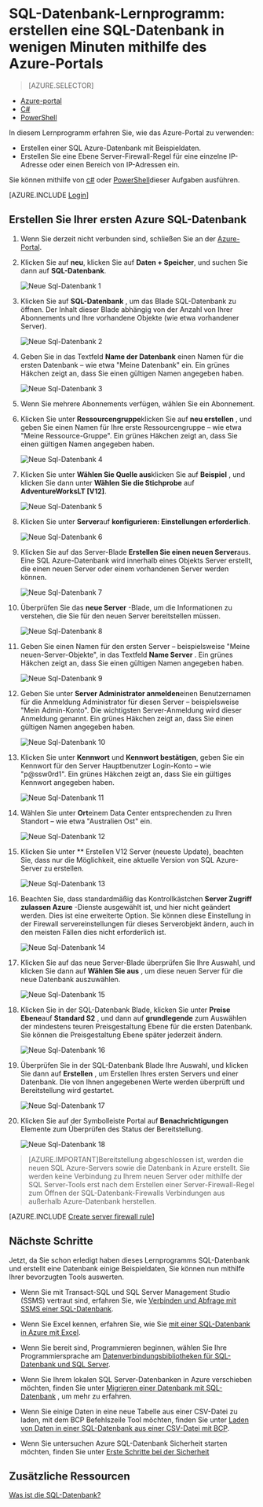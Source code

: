 <properties
    pageTitle="SQL-Datenbank-Lernprogramm: erstellen eine SQL-Datenbank | Microsoft Azure"
    description="Informationen Sie zum Einrichten einer logischen SQL-Datenbankserver, Server Firewall-Regel, SQL-Datenbank und Beispieldaten. Darüber hinaus Informationen Sie zum Verbinden mit Clienttools, Konfigurieren von Benutzern und Einrichten einer Datenbank Firewall-Regel."
    keywords="SQL-Datenbank Lernprogramm erstellen Sie eine SQL­Datenbank"
    services="sql-database"
    documentationCenter=""
    authors="CarlRabeler"
    manager="jhubbard"
    editor=""/>


<tags
    ms.service="sql-database"
    ms.workload="data-management"
    ms.tgt_pltfrm="na"
    ms.devlang="na"
    ms.topic="hero-article"
    ms.date="09/07/2016"
    ms.author="carlrab"/>


# <a name="sql-database-tutorial-create-a-sql-database-in-minutes-by-using-the-azure-portal"></a>SQL-Datenbank-Lernprogramm: erstellen eine SQL-Datenbank in wenigen Minuten mithilfe des Azure-Portals

> [AZURE.SELECTOR]
- [Azure-portal](sql-database-get-started.md)
- [C#](sql-database-get-started-csharp.md)
- [PowerShell](sql-database-get-started-powershell.md)

In diesem Lernprogramm erfahren Sie, wie das Azure-Portal zu verwenden:

- Erstellen einer SQL Azure-Datenbank mit Beispieldaten.
- Erstellen Sie eine Ebene Server-Firewall-Regel für eine einzelne IP-Adresse oder einen Bereich von IP-Adressen ein.

Sie können mithilfe von [c#](sql-database-get-started-csharp.md) oder [PowerShell](sql-database-get-started-powershell.md)dieser Aufgaben ausführen.

[AZURE.INCLUDE [Login](../../includes/azure-getting-started-portal-login.md)]

<a name="create-logical-server-bk"></a>

## <a name="create-your-first-azure-sql-database"></a>Erstellen Sie Ihrer ersten Azure SQL-Datenbank 

1. Wenn Sie derzeit nicht verbunden sind, schließen Sie an der [Azure-Portal](http://portal.azure.com).
2. Klicken Sie auf **neu**, klicken Sie auf **Daten + Speicher**, und suchen Sie dann auf **SQL-Datenbank**.

    ![Neue Sql-Datenbank 1](./media/sql-database-get-started/sql-database-new-database-1.png)

3. Klicken Sie auf **SQL-Datenbank** , um das Blade SQL-Datenbank zu öffnen. Der Inhalt dieser Blade abhängig von der Anzahl von Ihrer Abonnements und Ihre vorhandene Objekte (wie etwa vorhandener Server).

    ![Neue Sql-Datenbank 2](./media/sql-database-get-started/sql-database-new-database-2.png)

4. Geben Sie in das Textfeld **Name der Datenbank** einen Namen für die ersten Datenbank – wie etwa "Meine Datenbank" ein. Ein grünes Häkchen zeigt an, dass Sie einen gültigen Namen angegeben haben.

    ![Neue Sql-Datenbank 3](./media/sql-database-get-started/sql-database-new-database-3.png)

5. Wenn Sie mehrere Abonnements verfügen, wählen Sie ein Abonnement.
6. Klicken Sie unter **Ressourcengruppe**klicken Sie auf **neu erstellen** , und geben Sie einen Namen für Ihre erste Ressourcengruppe – wie etwa "Meine Ressource-Gruppe". Ein grünes Häkchen zeigt an, dass Sie einen gültigen Namen angegeben haben.

    ![Neue Sql-Datenbank 4](./media/sql-database-get-started/sql-database-new-database-4.png)

7. Klicken Sie unter **Wählen Sie Quelle aus**klicken Sie auf **Beispiel** , und klicken Sie dann unter **Wählen Sie die Stichprobe** auf **AdventureWorksLT [V12]**.

    ![Neue Sql-Datenbank 5](./media/sql-database-get-started/sql-database-new-database-5.png)

8. Klicken Sie unter **Server**auf **konfigurieren: Einstellungen erforderlich**.

    ![Neue Sql-Datenbank 6](./media/sql-database-get-started/sql-database-new-database-6.png)

9. Klicken Sie auf das Server-Blade **Erstellen Sie einen neuen Server**aus. Eine SQL Azure-Datenbank wird innerhalb eines Objekts Server erstellt, die einen neuen Server oder einem vorhandenen Server werden können.

    ![Neue Sql-Datenbank 7](./media/sql-database-get-started/sql-database-new-database-7.png)

10. Überprüfen Sie das **neue Server** -Blade, um die Informationen zu verstehen, die Sie für den neuen Server bereitstellen müssen.

    ![Neue Sql-Datenbank 8](./media/sql-database-get-started/sql-database-new-database-8.png)

11. Geben Sie einen Namen für den ersten Server – beispielsweise "Meine neuen-Server-Objekte", in das Textfeld **Name Server** . Ein grünes Häkchen zeigt an, dass Sie einen gültigen Namen angegeben haben.

    ![Neue Sql-Datenbank 9](./media/sql-database-get-started/sql-database-new-database-9.png)
 
12. Geben Sie unter **Server Administrator anmelden**einen Benutzernamen für die Anmeldung Administrator für diesen Server – beispielsweise "Mein Admin-Konto". Die wichtigsten Server-Anmeldung wird dieser Anmeldung genannt. Ein grünes Häkchen zeigt an, dass Sie einen gültigen Namen angegeben haben.

    ![Neue Sql-Datenbank 10](./media/sql-database-get-started/sql-database-new-database-10.png)

13. Klicken Sie unter **Kennwort** und **Kennwort bestätigen**, geben Sie ein Kennwort für den Server Hauptbenutzer Login-Konto – wie "p@ssw0rd1". Ein grünes Häkchen zeigt an, dass Sie ein gültiges Kennwort angegeben haben.

    ![Neue Sql-Datenbank 11](./media/sql-database-get-started/sql-database-new-database-11.png)
 
14. Wählen Sie unter **Ort**einem Data Center entsprechenden zu Ihren Standort – wie etwa "Australien Ost" ein.

    ![Neue Sql-Datenbank 12](./media/sql-database-get-started/sql-database-new-database-12.png)

15. Klicken Sie unter ** Erstellen V12 Server (neueste Update), beachten Sie, dass nur die Möglichkeit, eine aktuelle Version von SQL Azure-Server zu erstellen.

    ![Neue Sql-Datenbank 13](./media/sql-database-get-started/sql-database-new-database-13.png)

16. Beachten Sie, dass standardmäßig das Kontrollkästchen **Server Zugriff zulassen Azure** -Dienste ausgewählt ist, und hier nicht geändert werden. Dies ist eine erweiterte Option. Sie können diese Einstellung in der Firewall servereinstellungen für dieses Serverobjekt ändern, auch in den meisten Fällen dies nicht erforderlich ist.

    ![Neue Sql-Datenbank 14](./media/sql-database-get-started/sql-database-new-database-14.png)

17. Klicken Sie auf das neue Server-Blade überprüfen Sie Ihre Auswahl, und klicken Sie dann auf **Wählen Sie aus** , um diese neuen Server für die neue Datenbank auszuwählen.

    ![Neue Sql-Datenbank 15](./media/sql-database-get-started/sql-database-new-database-15.png)

18. Klicken Sie in der SQL-Datenbank Blade, klicken Sie unter **Preise Ebene**auf **Standard S2** , und dann auf **grundlegende** zum Auswählen der mindestens teuren Preisgestaltung Ebene für die ersten Datenbank. Sie können die Preisgestaltung Ebene später jederzeit ändern.

    ![Neue Sql-Datenbank 16](./media/sql-database-get-started/sql-database-new-database-16.png)

19. Überprüfen Sie in der SQL-Datenbank Blade Ihre Auswahl, und klicken Sie dann auf **Erstellen** , um Erstellen Ihres ersten Servers und einer Datenbank. Die von Ihnen angegebenen Werte werden überprüft und Bereitstellung wird gestartet.

    ![Neue Sql-Datenbank 17](./media/sql-database-get-started/sql-database-new-database-17.png)

20. Klicken Sie auf der Symbolleiste Portal auf **Benachrichtigungen** Elemente zum Überprüfen des Status der Bereitstellung.

    ![Neue Sql-Datenbank 18](./media/sql-database-get-started/sql-database-new-database-18.png)

>[AZURE.IMPORTANT]Bereitstellung abgeschlossen ist, werden die neuen SQL Azure-Servers sowie die Datenbank in Azure erstellt. Sie werden keine Verbindung zu Ihrem neuen Server oder mithilfe der SQL Server-Tools erst nach dem Erstellen einer Server-Firewall-Regel zum Öffnen der SQL-Datenbank-Firewalls Verbindungen aus außerhalb Azure-Datenbank herstellen.

[AZURE.INCLUDE [Create server firewall rule](../../includes/sql-database-create-new-server-firewall-portal.md)]

## <a name="next-steps"></a>Nächste Schritte
Jetzt, da Sie schon erledigt haben dieses Lernprogramms SQL-Datenbank und erstellt eine Datenbank einige Beispieldaten, Sie können nun mithilfe Ihrer bevorzugten Tools auswerten.

- Wenn Sie mit Transact-SQL und SQL Server Management Studio (SSMS) vertraut sind, erfahren Sie, wie [Verbinden und Abfrage mit SSMS einer SQL-Datenbank](sql-database-connect-query-ssms.md).

- Wenn Sie Excel kennen, erfahren Sie, wie Sie [mit einer SQL-Datenbank in Azure mit Excel](sql-database-connect-excel.md).

- Wenn Sie bereit sind, Programmieren beginnen, wählen Sie Ihre Programmiersprache am [Datenverbindungsbibliotheken für SQL-Datenbank und SQL Server](sql-database-libraries.md).

- Wenn Sie Ihrem lokalen SQL Server-Datenbanken in Azure verschieben möchten, finden Sie unter [Migrieren einer Datenbank mit SQL-Datenbank](sql-database-cloud-migrate.md) , um mehr zu erfahren.

- Wenn Sie einige Daten in eine neue Tabelle aus einer CSV-Datei zu laden, mit dem BCP Befehlszeile Tool möchten, finden Sie unter [Laden von Daten in einer SQL-Datenbank aus einer CSV-Datei mit BCP](sql-database-load-from-csv-with-bcp.md).

- Wenn Sie untersuchen Azure SQL-Datenbank Sicherheit starten möchten, finden Sie unter [Erste Schritte bei der Sicherheit](sql-database-get-started-security.md)


## <a name="additional-resources"></a>Zusätzliche Ressourcen

[Was ist die SQL-Datenbank?](sql-database-technical-overview.md)
